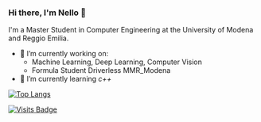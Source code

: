 ### Hi there, I'm Nello 👋

I'm a Master Student in Computer Engineering at the University of Modena and Reggio Emilia.

- 🔭 I’m currently working on:
  - Machine Learning, Deep Learning, Computer Vision
  - Formula Student Driverless MMR_Modena
- 🌱 I’m currently learning *c++*

[![Top Langs](https://github-readme-stats.vercel.app/api/top-langs/?username=apanariello4&layout=compact)](https://github.com/anuraghazra/github-readme-stats)

[![Visits Badge](https://badges.pufler.dev/visits/apanariello4/apanariello4)](https://github.com/apanariello4/)

<!--
**apanariello4/apanariello4** is a ✨ _special_ ✨ repository because its `README.md` (this file) appears on your GitHub profile.

Here are some ideas to get you started:

- 🔭 I’m currently working on ...
- 🌱 I’m currently learning ...
- 👯 I’m looking to collaborate on ...
- 🤔 I’m looking for help with ...
- 💬 Ask me about ...
- 📫 How to reach me: ...
- 😄 Pronouns: ...
- ⚡ Fun fact: ...
-->
